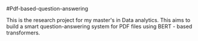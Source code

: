 #Pdf-based-question-answering

This is the research project for my master's in Data analytics. This aims to build a smart question-answering system for PDF files using BERT - based transformers.
